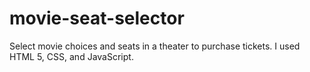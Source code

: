 # movie-seat-selector
  Select movie choices and seats in a theater to purchase tickets. I used HTML 5, CSS, and JavaScript.
